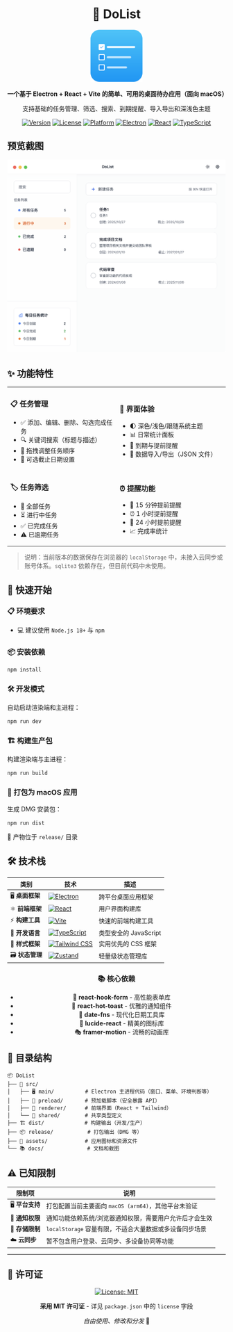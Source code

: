 <div align="center">

# 📝 DoList

<img src="assets/app-icon.svg" alt="DoList Logo" width="120" height="120">

**一个基于 Electron + React + Vite 的简单、可用的桌面待办应用（面向 macOS）**

支持基础的任务管理、筛选、搜索、到期提醒、导入导出和深浅色主题

[![Version](https://img.shields.io/badge/version-1.0.3-blue.svg)](https://github.com/your-username/dolist)
[![License](https://img.shields.io/badge/license-MIT-green.svg)](LICENSE)
[![Platform](https://img.shields.io/badge/platform-macOS-lightgrey.svg)](https://www.apple.com/macos/)
[![Electron](https://img.shields.io/badge/Electron-latest-47848f.svg)](https://electronjs.org/)
[![React](https://img.shields.io/badge/React-18-61dafb.svg)](https://reactjs.org/)
[![TypeScript](https://img.shields.io/badge/TypeScript-latest-3178c6.svg)](https://www.typescriptlang.org/)

</div>

## 预览截图

![应用截图](docs/app-demo.png)

## ✨ 功能特性

<table>
<tr>
<td width="50%">

### 📋 任务管理
- ✅ 添加、编辑、删除、勾选完成任务
- 🔍 关键词搜索（标题与描述）
- 🎯 拖拽调整任务顺序
- 📅 可选截止日期设置

</td>
<td width="50%">

### 🎨 界面体验
- 🌓 深色/浅色/跟随系统主题
- 📊 日常统计面板
- 🔔 到期与提前提醒
- 💾 数据导入/导出（JSON 文件）

</td>
</tr>
<tr>
<td width="50%">

### 🏷️ 任务筛选
- 📝 全部任务
- ⏳ 进行中任务
- ✅ 已完成任务
- ⚠️ 已逾期任务

</td>
<td width="50%">

### ⏰ 提醒功能
- 🔔 15 分钟提前提醒
- ⏰ 1 小时提前提醒
- 📅 24 小时提前提醒
- 📈 完成率统计

</td>
</tr>
</table>

> 说明：当前版本的数据保存在浏览器的 `localStorage` 中，未接入云同步或账号体系。`sqlite3` 依赖存在，但目前代码中未使用。

## 🚀 快速开始

### 📋 环境要求
- 💻 建议使用 `Node.js 18+` 与 `npm`

### 📦 安装依赖
```bash
npm install
```

### 🛠️ 开发模式
自动启动渲染端和主进程：
```bash
npm run dev
```

### 🏗️ 构建生产包
构建渲染端与主进程：
```bash
npm run build
```

### 📱 打包为 macOS 应用
生成 DMG 安装包：
```bash
npm run dist
```
📁 产物位于 `release/` 目录

## 🛠️ 技术栈

<div align="center">

| 类别 | 技术 | 描述 |
|------|------|------|
| 🖥️ **桌面框架** | [![Electron](https://img.shields.io/badge/Electron-47848f?style=for-the-badge&logo=electron&logoColor=white)](https://electronjs.org/) | 跨平台桌面应用框架 |
| ⚛️ **前端框架** | [![React](https://img.shields.io/badge/React-18-61dafb?style=for-the-badge&logo=react&logoColor=white)](https://reactjs.org/) | 用户界面构建库 |
| ⚡ **构建工具** | [![Vite](https://img.shields.io/badge/Vite-646cff?style=for-the-badge&logo=vite&logoColor=white)](https://vitejs.dev/) | 快速的前端构建工具 |
| 📝 **开发语言** | [![TypeScript](https://img.shields.io/badge/TypeScript-3178c6?style=for-the-badge&logo=typescript&logoColor=white)](https://www.typescriptlang.org/) | 类型安全的 JavaScript |
| 🎨 **样式框架** | [![Tailwind CSS](https://img.shields.io/badge/Tailwind_CSS-38b2ac?style=for-the-badge&logo=tailwind-css&logoColor=white)](https://tailwindcss.com/) | 实用优先的 CSS 框架 |
| 🗃️ **状态管理** | [![Zustand](https://img.shields.io/badge/Zustand-ff6b35?style=for-the-badge)](https://github.com/pmndrs/zustand) | 轻量级状态管理库 |

### 📚 核心依赖

- 🔧 **react-hook-form** - 高性能表单库
- 🍞 **react-hot-toast** - 优雅的通知组件
- 📅 **date-fns** - 现代化日期工具库
- 🎯 **lucide-react** - 精美的图标库
- 🎭 **framer-motion** - 流畅的动画库

</div>

## 📁 目录结构

```
📦 DoList
├── 📂 src/
│   ├── 🖥️ main/          # Electron 主进程代码（窗口、菜单、环境判断等）
│   ├── 🔗 preload/       # 预加载脚本（安全暴露 API）
│   ├── 🎨 renderer/      # 前端界面（React + Tailwind）
│   └── 🔄 shared/        # 共享类型定义
├── 🏗️ dist/             # 构建输出（开发/生产）
├── 📦 release/           # 打包输出（DMG 等）
├── 🎨 assets/            # 应用图标和资源文件
└── 📚 docs/              # 文档和截图
```

## ⚠️ 已知限制

<div align="left">

| 限制项 | 说明 |
|--------|------|
| 🖥️ **平台支持** | 打包配置当前主要面向 `macOS (arm64)`，其他平台未验证 |
| 🔔 **通知权限** | 通知功能依赖系统/浏览器通知权限，需要用户允许后才会生效 |
| 💾 **存储限制** | `localStorage` 容量有限，不适合大量数据或多设备同步场景 |
| ☁️ **云同步** | 暂不包含用户登录、云同步、多设备协同等功能 |

</div>

---

## 📄 许可证

<div align="center">

[![License: MIT](https://img.shields.io/badge/License-MIT-yellow.svg)](https://opensource.org/licenses/MIT)

**采用 MIT 许可证** - 详见 `package.json` 中的 `license` 字段

*自由使用、修改和分发* 🎉

</div>